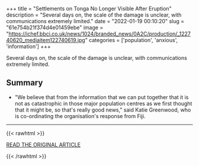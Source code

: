 +++
title = "Settlements on Tonga No Longer Visible After Eruption"
description = "Several days on, the scale of the damage is unclear, with communications extremely limited."
date = "2022-01-19 00:10:20"
slug = "61e754b21f374d4e01459ebe"
image = "https://ichef.bbci.co.uk/news/1024/branded_news/0A2C/production/_122740620_mediaitem122740619.jpg"
categories = ['population', 'anxious', 'information']
+++

Several days on, the scale of the damage is unclear, with communications extremely limited.

## Summary

- "We believe that from the information that we can put together that it is not as catastrophic in those major population centres as we first thought that it might be, so that's really good news," said Katie Greenwood, who is co-ordinating the organisation's response from Fiji.

---

{{< rawhtml >}}
  <p class="article-category">
    <a target="_blank" href="https://www.bbc.com/news/world-asia-60019814">READ THE ORIGINAL ARTICLE</a>
  </p>
{{< /rawhtml >}}
